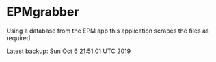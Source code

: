 # EPMgrabber
Using a database from the EPM app this application scrapes the files as required


Latest backup: Sun Oct 6 21:51:01 UTC 2019
